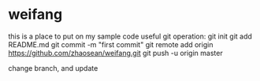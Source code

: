 # weifang
this is a place to put on my sample code
useful git operation:
git init
git add README.md
git commit -m "first commit"
git remote add origin https://github.com/zhaosean/weifang.git
git push -u origin master


change branch, and update 
